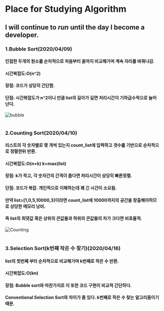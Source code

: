 # Place for Studying Algorithm
## I will continue to *run* until the day I become a developer.

### 1.Bubble Sort(2020/04/09)
#### 인접한 두개의 원소를 순차적으로 처음부터 끝까지 비교해가며 계속 자리를 바꿔나감.
#### 시간복잡도:O(n^2)
#### 장점: 코드가 상당히 간단함.
#### 단점: 시간복잡도가 n^2이니 만큼 list의 길이가 길면 처리시간이 기하급수적으로 늘어난다.
![bubble](https://user-images.githubusercontent.com/61732687/79459907-faa21a80-802e-11ea-9bed-b3887767f942.png)
# 
### 2.Counting Sort(2020/04/10)
#### 리스트의 각 숫자별로 몇 개씩 있는지 count_list에 입력하고 갯수를 기반으로 순차적으로 정렬한뒤 반환.
#### 시간복잡도:O(n+k) k=max(list)
#### 장점: k가 작고, 각 숫자간의 간격이 좁다면 처리시간이 상당히 빠른정렬.
#### 단점: 코드가 복잡. 개인적으로 이해하는데 꽤 긴 시간이 소요됨. 
#### 만약 list=[1,0,5,10000,3]이라면 count_list에 10000까지의 공간을 창출해야하므로 상당한 메모리 낭비.
#### 즉 list의 최댓값 혹은 상위의 큰값들과 하위의 큰값들의 차가 크다면 비효율적.
![Counting](https://user-images.githubusercontent.com/61732687/79460662-1823b400-8030-11ea-88d4-6885d14054a7.png)
# 
### 3.Selection Sort(k번째 작은 수 찾기)(2020/04/16)
#### list의 첫번째 부터 순차적으로 비교해가며 k번째로 작은 수 반환.
#### 시간복잡도:O(kn)
#### 장점: Bubble sort와 마찬가지로 이 또한 코드 구현이 비교적 간단하다.
#### Conventional Selection Sort와 차이가 좀 있다. k번째로 작은 수 찾는 알고리즘이기 때문.
